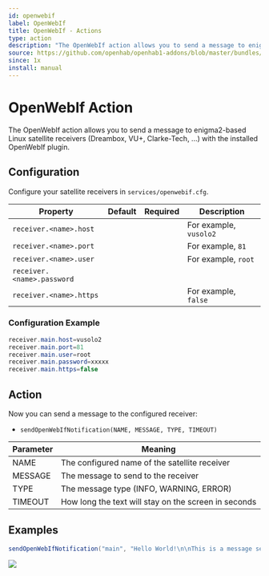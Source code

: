 ```yaml
---
id: openwebif
label: OpenWebIf
title: OpenWebIf - Actions
type: action
description: "The OpenWebIf action allows you to send a message to enigma2-based Linux satellite receivers (Dreambox, VU+, Clarke-Tech, ...) with the installed OpenWebIf plugin."
source: https://github.com/openhab/openhab1-addons/blob/master/bundles/action/org.openhab.action.openwebif/README.md
since: 1x
install: manual
---
```


<!-- Attention authors: Do not edit directly. Please add your changes to the appropriate source repository -->

<!-- {% include base.html %} -->

# OpenWebIf Action

The OpenWebIf action allows you to send a message to enigma2-based Linux satellite receivers (Dreambox, VU+, Clarke-Tech, ...) with the installed OpenWebIf plugin.

## Configuration

Configure your satellite receivers in `services/openwebif.cfg`.

| Property                   | Default | Required | Description            |
|----------------------------|---------|:--------:|------------------------|
| `receiver.<name>.host`     |         |          | For example, `vusolo2` |
| `receiver.<name>.port`     |         |          | For example, `81`      |
| `receiver.<name>.user`     |         |          | For example, `root`    |
| `receiver.<name>.password` |         |          |                        |
| `receiver.<name>.https`    |         |          | For example, `false`   |

### Configuration Example

```java
receiver.main.host=vusolo2
receiver.main.port=81
receiver.main.user=root
receiver.main.password=xxxxx
receiver.main.https=false
```

## Action

Now you can send a message to the configured receiver:

- `sendOpenWebIfNotification(NAME, MESSAGE, TYPE, TIMEOUT)`

| Parameter | Meaning                                              |
|-----------|------------------------------------------------------|
| NAME      | The configured name of the satellite receiver        |
| MESSAGE   | The message to send to the receiver                  |
| TYPE      | The message type (INFO, WARNING, ERROR)              |
| TIMEOUT   | How long the text will stay on the screen in seconds |

## Examples

```java
sendOpenWebIfNotification("main", "Hello World!\n\nThis is a message sent from openHab!", "WARNING", 10)
```

![](https://farm4.staticflickr.com/3882/15284270826_8cf0e637d8_z.jpg)
